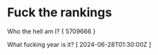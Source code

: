 # Fuck the rankings

Who the hell am I?
{ 5709666 }

What fucking year is it?
[ 2024-06-28T01:30:00Z ]
